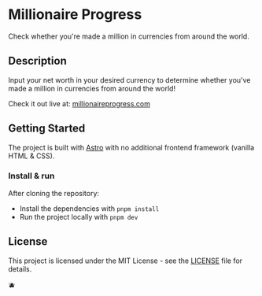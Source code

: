 # Millionaire Progress

Check whether you're made a million in currencies from around the world.

## Description

Input your net worth in your desired currency to determine whether you've made a million in currencies from around the world!

Check it out live at: [millionaireprogress.com](https://www.millionaireprogress.com/)

## Getting Started

The project is built with [Astro](https://astro.build/) with no additional frontend framework (vanilla HTML & CSS).

### Install & run

After cloning the repository:

- Install the dependencies with `pnpm install`
- Run the project locally with `pnpm dev`

## License

This project is licensed under the MIT License - see the [LICENSE](https://github.com/zanewebhq/millionaire-progress/blob/master/LICENSE) file for details.

🫐
